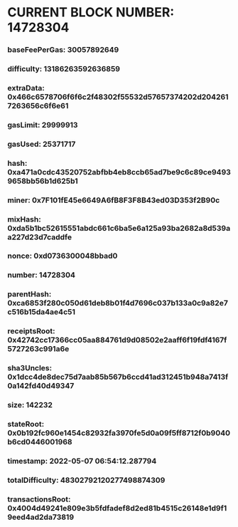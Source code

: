 # CURRENT BLOCK NUMBER: 14728304

### baseFeePerGas: 30057892649
### difficulty: 13186263592636859
### extraData: 0x466c6578706f6f6c2f48302f55532d57657374202d2042617263656c6f6e61
### gasLimit: 29999913
### gasUsed: 25371717
### hash: 0xa471a0cdc43520752abfbb4eb8ccb65ad7be9c6c89ce94939658bb56b1d625b1
### miner: 0x7F101fE45e6649A6fB8F3F8B43ed03D353f2B90c
### mixHash: 0xda5b1bc52615551abdc661c6ba5e6a125a93ba2682a8d539aa227d23d7caddfe
### nonce: 0xd0736300048bbad0
### number: 14728304
### parentHash: 0xca6853f280c050d61deb8b01f4d7696c037b133a0c9a82e7c516b15da4ae4c51
### receiptsRoot: 0x42742cc17366cc05aa884761d9d08502e2aaff6f19fdf4167f5727263c991a6e
### sha3Uncles: 0x1dcc4de8dec75d7aab85b567b6ccd41ad312451b948a7413f0a142fd40d49347
### size: 142232
### stateRoot: 0x0b192fc960e1454c82932fa3970fe5d0a09f5ff8712f0b9040b6cd0446001968
### timestamp: 2022-05-07 06:54:12.287794
### totalDifficulty: 48302792120277498874309
### transactionsRoot: 0x4004d49241e809e3b5fdfadef8d2ed81b4515c26148e1d9f19eed4ad2da73819
